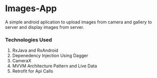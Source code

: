 # Images-App

A simple android aplication to upload images from camera and gallery to server and display images from server. 

### Technologies Used
1. RxJava and RxAndroid
2. Depenedency Injection Using Dagger
3. CameraX
4. MVVM Architecture Pattern and Live Data
5. Retrofit for Api Calls
